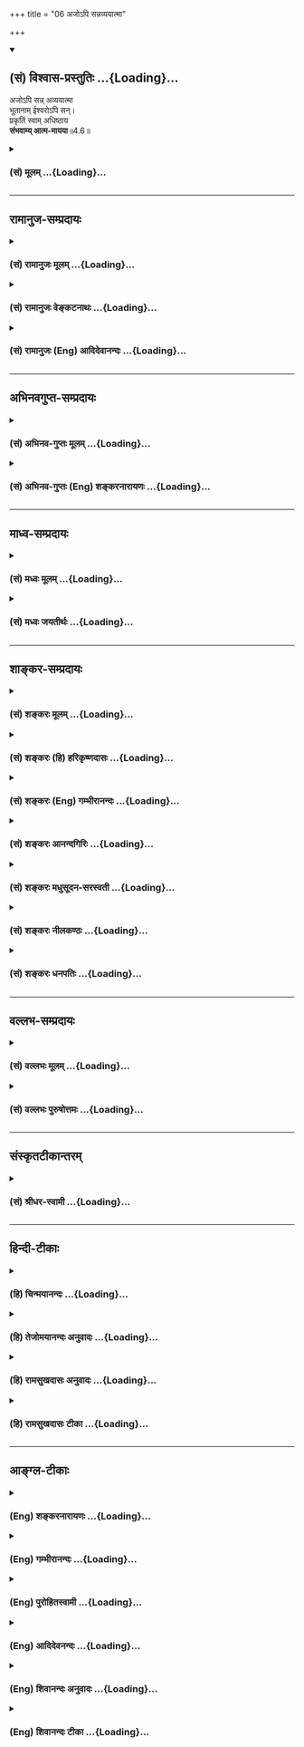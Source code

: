+++
title = "06 अजोऽपि सन्नव्ययात्मा"

+++
<div class="js_include" newlevelforh1="2" title="(सं) विश्वास-प्रस्तुतिः" unfilled url="/mahAbhAratam/shlokashaH/06-bhIShma-parva/03-bhagavad-gItA-parva/saMskRtam/vishvAsa-prastutiH/04_jnAna-yogaH_brahmArp/06_ajo-pi_sannavyayA.md">
<details open><summary><h2>(सं) विश्वास-प्रस्तुतिः ...{Loading}...</h2></summary>

अजोऽपि सन्न् अव्ययात्मा  
भूतानाम् ईश्वरोऽपि सन्।  
प्रकृतिं स्वाम् अधिष्ठाय  
**संभवाम्य् आत्म-मायया**॥4.6॥
</details>
</div>
<div class="js_include collapsed" newlevelforh1="3" title="(सं) मूलम्" unfilled url="/mahAbhAratam/shlokashaH/06-bhIShma-parva/03-bhagavad-gItA-parva/saMskRtam/mUlam/04_jnAna-yogaH_brahmArp/06_ajo-pi_sannavyayA.md">
<details><summary><h3>(सं) मूलम् ...{Loading}...</h3></summary>

अजोऽपि सन्नव्ययात्मा भूतानामीश्वरोऽपि सन्।  
प्रकृतिं स्वामधिष्ठाय संभवाम्यात्ममायया।।4.6।।
</details>
</div>


_________________
## रामानुज-सम्प्रदायः
<div class="js_include collapsed" newlevelforh1="3" title="(सं) रामानुजः मूलम्" unfilled url="/mahAbhAratam/shlokashaH/06-bhIShma-parva/03-bhagavad-gItA-parva/saMskRtam/rAmAnujaH/mUlam/04_jnAna-yogaH_brahmArp/06_ajo-pi_sannavyayA.md">
<details><summary><h3>(सं) रामानुजः मूलम् ...{Loading}...</h3></summary>

।।4.6।। अजत्वाव्ययत्वसर्वेश्वरत्वादिसर्वं पारमेश्वरं प्रकारम् अजहद् एव
**स्वां प्रकृतिम् अधिष्ठाय आत्ममायया संभवामि** प्रकृतिः स्वभावः स्वम् एव
स्वभावम् अधिष्ठाय स्वेन एव रूपेण स्वेच्छया संभवामि इत्यर्थः।  
  
स्वरूपं तु आदित्यवर्णं तमसः परस्तात्। (यजुर्वे॰ 31।18)क्षयन्तमस्य रजसः
पराके। (साम॰ 17।1।4।2)य एषोऽन्तरादित्ये हिरण्मयः पुरुषः (छा॰ उ॰ 1।6।6)
तस्मिन्नयं पुरुषो मनोमयोऽमृतो हिरण्मयः। (तै॰ उ॰ 1।6।1)सर्वे निमेषा
जज्ञिरे विद्युतः पुरुषादधि। (यजुर्वे॰ 32।2)भारूपः सत्यसंकल्प आकाशात्मा
सर्वकर्मा सर्वकामः सर्वगन्धः सर्वरसः। (छा॰ उ॰ 3।14।2)माहारजनं वासः (बृ॰
उ॰ 2।3।6) इत्यादिश्रुतिसिद्धम्।  
  
आत्ममायया आत्मीयया मायया। माया वयुनं ज्ञानम् (वे॰ नि॰ ध॰ व॰ 22) इति
ज्ञानपर्यायः अत्र मायाशब्दः। तथा च अभियुक्तप्रयोगः मायया सततं वेत्ति
प्राणिनां च शुभाशुभम् इति। आत्मीयेन ज्ञानेन आत्मसंकल्पेन इत्यर्थः। अतः
अपहतपाप्मत्वादिसमस्तकल्याणगुणात्मकत्वं सर्वम् ऐश्वरं स्वभावम् अजहद् एव
स्वम् एव रूपं देवमनुष्यादिसजातीयस्थानं कुर्वन् आत्मसंकल्पेन देवादिरूपः
संभवामि।  
  
तद् इदम् आह अजायमानो बहुधा विजायते (यजुर्वेद 31।19) इति श्रुतिः।
इतरपुरुषसाधारणं जन्म अकुर्वन् देवादिरूपेण स्वसंकल्पेन उक्तप्रक्रियया
जायत इत्यर्थः। बहूनि मे व्यतीतानि जन्मानि तव चार्जुन। तान्यहं वेद सर्वाणि
(गीता 4।5)तदात्मानं सृजाम्यहम्।। (गीता 4।7)जन्म कर्म च मे दिव्यमेवं यो
वेत्ति तत्त्वतः। (गीता 4।9) इति पूर्वापराविरोधाच्च। जन्मकालम् आह

</details>
</div>
<div class="js_include collapsed" newlevelforh1="3" title="(सं) रामानुजः वेङ्कटनाथः" unfilled url="/mahAbhAratam/shlokashaH/06-bhIShma-parva/03-bhagavad-gItA-parva/saMskRtam/rAmAnujaH/venkaTanAthaH/04_jnAna-yogaH_brahmArp/06_ajo-pi_sannavyayA.md">
<details><summary><h3>(सं) रामानुजः वेङ्कटनाथः ...{Loading}...</h3></summary>

  
  
।।4.6।। अथ प्रकारादिप्रश्नत्रयोत्तरमनन्तरश्लोक इत्याह अवतारेति।
अजाव्ययशब्दाभ्यां प्रकृतिपुरुषयोरिव स्वरूपतो धर्मतश्च विकारा न
सन्तीत्युच्यते अजाव्ययशब्दौ कर्मकृतजन्ममरणनिवृत्तिपरौ वा तेन
हेयप्रत्यनीकत्वमुक्तं भवति। भूतानामीश्वरोऽपि इति
कल्याणगुणाकरत्वाप्रच्युतिरुपलक्ष्यते। यद्वा अजशब्देन स्वरूपतः शरीरद्वारा
च जन्मयुक्ताचित्क्षेत्रज्ञाभ्यां व्यावर्तनम्। अव्ययात्मा इत्यात्मशब्दस्य
स्वभावपरतया नञोत्ऽयन्ताभावपरतया च कदाचिज्ज्ञानसङ्कोचादिमतो
मुक्ताद्व्यावृत्तिः। ईश्वरशब्देन नित्यासङ्कुचितज्ञानेभ्यो नित्यमुक्तेभ्यो
व्यवच्छेदः। अव्ययात्मा इत्यत्रापि पूर्वोत्तरवत्अपि सन् इत्यनुषञ्जनीयम्।
अत्र च पूर्वार्धेन तृतीयचतुर्थपादाभ्यां च प्रश्नत्रयस्य क्रमात्परिहारः।
आदिशब्देनेश्वरत्वोपलक्षितसर्वज्ञत्वसत्यसङ्कल्पत्वावाप्तसमस्तकामत्वादीनि
गृह्यन्ते। सर्वमिति न कस्यचिदपि स्वभावलेशस्य हानिरिति भावः।
परमेश्वरसम्बन्धि पारमेश्वरं परमेश्वरत्वप्रयुक्तमित्यर्थः। अपि सत् इत्यस्य
वर्तमाननिर्देशस्य तात्पर्यमाह अजहदेवेति। एतेन तत्तदवतारेषु तासु
तास्ववस्थासु च पारमेश्वरस्वभावस्य सत एव स्वेच्छाया तिरोधानमात्रमिति
सूचितम् तथा चाहुःगुणैः षड्भिस्त्वेतैः प्रथमतरमूर्तिस्तव बभौ
ततस्तिस्रस्तेषां त्रियुगयुगलैर्हि त्रिभिरभुः। व्यवस्था या चैषा ननु वरद
साऽऽविष्कृतिवशात् भवान् सर्वत्रैव त्वगणितमहामङ्गलगुणः।। वरदराजस्तवे16
इति। अवतारेषु हि परमेश्वरत्वं व्यपदिश्यते। ईशन्नपि महायोगी
म.भा.5।68।14कृष्ण एव हि लोकानां म.भा.2।38।23व्यक्तमेष महायोगी परमात्मा
वा.रा.6।1।11 इत्यादिभिः। नात्र प्रकृतिशब्देनप्रकृतिं स्वामवष्टभ्य
विसृजामि 9।8 इत्यादिष्विव त्रिगुणा प्रकृतिरुच्यते अवतारेष्वपि
तद्विग्रहस्य त्रिगुणोपादानत्वाभावात्। यथोक्तंन भूतसङ्घसंस्थानो देहोऽस्य
परमात्मनः म.भा.न तस्य प्राकृता मूर्तिर्मांसमेदोस्थिसम्भवा
वा.पु.पू.34।40व.पु.14।41। इति। अतोऽत्रावतारोपयुक्तान्या प्रकृतिरुच्यत
इत्यभिप्रायेणाह प्रकृतिः स्वभाव इति। प्रकृतिः पञ्चभूतेषु स्वभावे मूलकारणे
इति नैघण्टुकाः। विग्रहस्यापिनित्यालिङ्गा स्वभावसंसिद्धिः र.ब्रा.
इत्येकायनश्रुत्यनुसारेण निरुपाधिकस्वासाधारणविशेषणत्वात्
स्वभावशब्देनोपादानम्। गोबलीवर्दन्यायाच्चात्र विग्रहाख्यस्वभावविशेषपरता
स्वभावपर्यायप्रकृतिशब्देनापृथक्सिद्धिलाभेऽपिस्वां इति निर्देशो
जीवसाधारणत्रिगुणप्रकृतिव्यवच्छेदार्थ इत्यभिप्रायेणोक्तं
स्वमेवेति। अन्तरधिकरणभाष्येऽप्येतद्व्याख्यातंस्वमेव स्वभावमास्थाय न
संसारिणां स्वभावमित्यर्थः इति। प्रकृतिशब्दस्यात्र विग्रहपरत्वंअधिष्ठाय
इत्यनेनसूचितं स्वातन्त्र्यं च दर्शयति स्वेनैव रूपेणेति। यद्वास्वमेव
स्वभावं इत्याद्येकवाक्यं सङ्कलितार्थपरम् तदधिष्ठायेत्येतदन्तं
पूर्वार्धस्यार्थःस्वेनैव रूपेण इति तु तृतीयपादस्यस्वेच्छया इति
चतुर्थपादस्य। अस्यां योजनायां प्रकृतिशब्दोऽवतारोपादान
भूतदिव्यविग्रहमेवाह। अवतारविग्रहोपादानभूतप्रकृतेर्बहुश्रुतिसिद्धतामाह
स्वस्वरूपमिति। स्वरूपं ब्रह्मणोऽपरम् इति प्रयोगात् स्वरूपशब्दोऽत्र
विग्रहपरः। आदित्यवर्णं तमसः परस्तात् इत्यनेनाप्राकृतत्वं
स्वासाधारणनिरतिशयदीप्तियुक्तत्वं च सिद्धम्। तत्प्रकरणे च
देशविशेषवर्तित्वनित्यसूरिसेव्यत्वलक्ष्मीपतित्वादिकमपि भाव्यम्। क्षयन्तम्
इत्यत्र रजश्शब्दो मूलप्रकृतिविषयः न तु लोकविषयःतमसः परस्तात् इत्यनेन
तुल्यार्थत्वात्। रजोगुणकत्वाच्च रजश्शब्देनोपादानम्। व्याप्तस्य
देशविशेषेक्षयन्तम् इति निवासवचनाद्विग्रहवत्त्वं सिद्धम्। एवं
परमपदनिलयनित्यविग्रहसद्भावः श्रुतिद्वयेन दर्शितः। तस्यैव
विग्रहस्यावतारदशां दर्शयति य एष इति। आदित्यवर्णंहिरण्मयः इति च एक एव
वर्णः प्रतियोगिभेदाधीनप्रातिकूल्यानुकूल्याभ्यां मुखभेदेन निर्दिश्यते।
यथाहुर्द्रमिडाचार्याःहिरण्मय इति रूपसामान्याच्चन्द्रमुखवत् इति। यद्वा
हिरण्यविकारत्वव्यवच्छेदार्थं द्रमिडभाष्यम्। तत्रमयूरकण्ठच्छविशुद्धहेम
इति शिल्पशास्त्रानुसाराच्छ्यामत्वसिद्धिः। अथवा स्वेच्छया तत्र तत्र
रूपभेदेऽपि न दोषः युगादिभेदे पर्यायतः
सितरक्तादिविकल्पितवासुदेवादिव्यूहरूपभेदवत्। तस्यैव हृदयान्तर्वर्तित्वे
श्रुतिमुदाहरति तस्मिन्निति। मनोमय इति विशुद्धेन मनसा प्रचुरः ग्राह्य
इत्यर्थः। आभ्यां श्रुतिभ्यामुपासनस्थानविशेषस्थितिर्दर्शिता।
कारणवाक्येऽपि तस्य सद्भावं दर्शयति सर्व इति। विद्युत इतिपदं
विद्युद्वर्णादित्यन्यत्र व्याख्यातम्। शान्त उपासीत छां.उ.3।14।1 इति
पूर्वोक्तमुपासनंस क्रतुं कुर्वीत इत्यनूद्य तच्छेषतया विधीयमानेषु
पारमार्थिकेषु गुणेषु विग्रहस्य सहपाठं दर्शयति भारूप इति। भास्वररूप
इत्यर्थः। माहारजनं वासः इत्येषा श्रुतिः शारीरके व्याख्याता तस्य ह वा
एतस्य पुरुषस्य रूपं यथा माहाराजनं वासः बृ.उ.2।3।6 इत्यादिनाऽऽकारविशेषं
चाभिधाय इति। सर्वासु चासु श्रुतिषु
विलक्षणस्थानविशिष्टत्ववर्णविशेषपुरुषशब्दादिभिः
पूर्वोपात्तपुरुषसूक्तवाक्यैकार्थत्वं सिद्धम्। षष्ठीसमासे
स्वस्वामित्वलक्षणः सम्बन्धोऽत्र विवक्षित इत्याह आत्मीययेति। माया वयुनं
ज्ञानम् इति निघण्टूपादानम्। स्वेच्छावतरणप्रकरणे स एवार्थ उचित इति भावः।
निघण्टुसिद्धमर्थं तन्मूलभूताभियुक्तप्रयोगेण द्रढयति तथा चेति। मायया
वेत्ति इति निर्देशादियं माया निघण्टुसिद्धं ज्ञानमेव
परप्रसिद्धमायायास्तत्त्वार्थप्रकाशकत्वाभावादिति भावः। एतेन
प्रकृतिशब्दस्यात्र त्रिगुणात्मकप्रकृतिविषयत्वं मायाशब्दस्य
मिथ्यार्थपरत्वं चशङ्करोक्तं प्रत्युक्तम्। आत्ममायया इत्यस्य न परमार्थतो
लोकवदिति व्यवच्छेदश्चायुक्तः अन्येषामपि जन्मनस्तन्मते
मिथ्यात्वाद्यविशेषात्। फलितं वक्तुमाह आत्मीयेन ज्ञानेनेति। ज्ञानमात्रस्य
कथमवतारहेतुत्वम् तथा सति सर्वदावतारप्रसङ्गादित्यत्राह
आत्मसङ्कल्पेनेत्यर्थ इति।  
  
श्लोकस्य पिण्डितार्थं विशदयति अत इति। अपहतपाप्मत्वादीत्यनेन
दहरविद्यासुबालोपनिषत्प्रभृतिषु निर्दोषत्वमङ्गलगुणाकरत्वप्रतिपादकानां
वाक्यानां
स्मारणम्। समस्तकल्याणगुणात्मकत्वमित्यादिनासमस्तकल्याणगुणात्मकोऽसौ
स्वशक्तिलेशाद्धृतभूतसर्गः। इच्छागृहीताभिमतोरुदेहः संसाधिताशेषजगद्धितोऽसौ
वि.पु.6।5।84 इत्यादि स्मारितम्। ईश्वरस्वभावः सर्वोऽप्युभयलिङ्गत्वेन
सङ्गृह्यत इत्यभिप्रायेणोक्तंसर्वमैशं स्वभावमिति। स्वमेव
रूपमित्यादिनासमस्तशक्तिरूपाणि तत्करोति जनेश्वरः।
देवतिर्यङ्मनुष्यादिचेष्टावन्ति स्वलीलया वि.पु.6।7।70 इत्यादि
भगवत्पराशरवचनं स्मारितम्। अजत्वश्रुत्या स्मृतिरियं बाध्येतेत्यत्राह
तदिदमाहेति। अजायमानत्वजायमानत्वोक्त्या व्याहतत्वादन्यपरेयं
श्रुतिरित्यत्राह इतरेति। अजायमानः इति सामान्यनिषेधोबहुधा विजायते इति
विशेषविधानसन्निधानात्सङ्कुचितविषयः। अतो विरोधे शान्ते तात्पर्यान्तरं न
कल्प्यम्। न चेदं बहु स्याम् छां.उ.6।2।3तै.आ.6।2 इतिवज्जगद्रूपेण बहुभवनम्
तस्य धीराः परिजानन्ति योनिम्
इत्यनन्तरवाक्यैर्मुमुक्षूणामत्यन्तोपकारकावताररहस्यज्ञानस्यैव
वक्तुमुचितत्वात् अस्य च तदैकार्थ्यादिति भावः। सत्यमिथ्यात्वाभ्यां
विरोधपरिहारशङ्कां प्रतिक्षेप्तुंप्रकृतिं स्वामधिष्ठाय इत्यस्य
विग्रहपरत्वे मायाशब्दस्य ज्ञानपरत्वे च हेत्वन्तरमाहबहूनीति। वेद
सृजामिदिव्यम् इति शब्दैर्जन्मनो
बुद्धिपूर्वत्वेच्छामात्रकृतत्वदिव्यत्वादीनि प्रतीयन्ते।
मायादिशब्दस्याविद्यादिपरत्वे तु तदखिलं विरुध्येत। नह्यत्र जन्मशब्दो
जन्मप्रतिभासवाची न च प्रध्वस्तपर्यायो व्यतीतशब्दो बाधपरः न च
मायागृहीतस्य सर्ववेदित्वम्नापि मिथ्याभूते सृष्टिशब्दः न च
त्रिगुणप्रसूतस्य दिव्यत्वमिति भावः।  
  

</details>
</div>
<div class="js_include collapsed" newlevelforh1="3" title="(सं) रामानुजः (Eng) आदिदेवानन्दः" unfilled url="/mahAbhAratam/shlokashaH/06-bhIShma-parva/03-bhagavad-gItA-parva/saMskRtam/rAmAnujaH/english/AdidevAnandaH/04_jnAna-yogaH_brahmArp/06_ajo-pi_sannavyayA.md">
<details><summary><h3>(सं) रामानुजः (Eng) आदिदेवानन्दः ...{Loading}...</h3></summary>

4.6 Without forsaking any of the My special alities, as supreme rulership, birthless, imperishability etc., I am born by My free will.
Prakrti means one's own nature. The meaning is that by employment of My own Nature and taking a form of My choice, I incarnate by My own will
(Maya). The character of My own Nature becomes evident from the following Srutis: 'Him who is of sun-like colour, beyond darkness
(Tamas)' (Sve. U., 3.8), 'Him who abides beyond Rajas (active matter)'
(Sama 17.1.4.2); 'This Golden Person who is within the sun' (Cha. U.
1.6.6); 'Within the heart, there is the Person consisting of mind,
immortal and golden' (Tai. U. 1.6.1); 'All mortal creatures have come
from the self-luminous Person' (Yaj., 32.2); 'Whose form is light, whose
will is truth, who is the self of ethereal space, who contains all
actions, contains all desires, contains all odours, contains all tastes'
(Cha. U., 3.14.2); 'Like a raiment of golden colour' (Br. U., 4.3.6).
'Atma-mayaya' means through the Maya which belongs to Myself. Here the
term Maya is identical with knowledge as stated in the lexicon of Yaska:
'Maya is wisdom, knowledge.' Further there is the usage of competent
people: 'By Maya, He knows the good and bad of his creatures.' Hence by
My own knowledge means 'by My will.' Hence, without abandoning My
essential attributes which belong to Me the Lord of all, such as being
free of sins, having auspicious attributes etc., and creating My own
form similar to the configuration of gods, men etc., I incarnate in the
form of gods etc. The Sruti teaches the same thing: 'Being unborn, He is
born in various forms' (Tai. A., 3.12.7). The purport is that His birth
is ite unlike that of ordinary beings. The dissimilarity consists in
that He is born out of His own will unlike ordinary beings whose birth
is necessitated by their Karma. Thus constured, there is no
contradiction also between what was taught earlier and what is taught
later as in the statements: 'Many births of Mine have passed, O Arjuna,
and similarly yours also. I know them all' (4.5); 'I incarnate Myself'
(4.7); and 'He who thus knows in truth My birth and work' (4.9). \[All
this elaboration is meant to refute the doctrine of mere apparency of
incarnations as taught by the Advaitins. Ramanuja, as stated in his
Introduction to the Bhasya, upholds the absolute reality of
incarnations.\] Sri Krsna now specifies the times of His incarnations.

</details>
</div>


_________________
## अभिनवगुप्त-सम्प्रदायः
<div class="js_include collapsed" newlevelforh1="3" title="(सं) अभिनव-गुप्तः मूलम्" unfilled url="/mahAbhAratam/shlokashaH/06-bhIShma-parva/03-bhagavad-gItA-parva/saMskRtam/abhinava-guptaH/mUlam/04_jnAna-yogaH_brahmArp/06_ajo-pi_sannavyayA.md">
<details><summary><h3>(सं) अभिनव-गुप्तः मूलम् ...{Loading}...</h3></summary>

।।4.5 4.9।। बहूनि इत्यादि अर्जुन इत्यन्तम्। श्रीभगवान् किल
पूर्णषाड्गुण्यत्वात् शरीरसंपर्कमात्ररहितोऽपि स्थितिकारित्वात् कारुणिकतया
आत्मांशं सृजति। आत्मा पूर्णषाड्गुण्यः अंशः उपकारकत्वेन अप्रधानभूतो +++(N
omit अ)+++ यत्र तत् आत्मांशं शरीरं गृह्णाति इत्यर्थः। अत एवास्य जन्म
दिव्यम् यत आत्ममायया योगप्रज्ञया स्वस्वातन्त्रयशक्त्या +++(omits स्व)+++
आरब्धम् न कर्मभिः। कर्मापि दिव्यम् फलदानासमर्थत्वात्। यश्चैवमेतत्तत्त्वं
वेत्ति आत्मन्यप्येवमेव मन्यते सोऽवश्यं भगवद्वासुदेवतत्त्वं जानाति।

</details>
</div>
<div class="js_include collapsed" newlevelforh1="3" title="(सं) अभिनव-गुप्तः (Eng) शङ्करनारायणः" unfilled url="/mahAbhAratam/shlokashaH/06-bhIShma-parva/03-bhagavad-gItA-parva/saMskRtam/abhinava-guptaH/english/shankaranArAyaNaH/04_jnAna-yogaH_brahmArp/06_ajo-pi_sannavyayA.md">
<details><summary><h3>(सं) अभिनव-गुप्तः (Eng) शङ्करनारायणः ...{Loading}...</h3></summary>

4.6 See Comment under 4.9

</details>
</div>


_________________
## माध्व-सम्प्रदायः
<div class="js_include collapsed" newlevelforh1="3" title="(सं) मध्वः मूलम्" unfilled url="/mahAbhAratam/shlokashaH/06-bhIShma-parva/03-bhagavad-gItA-parva/saMskRtam/madhvaH/mUlam/04_jnAna-yogaH_brahmArp/06_ajo-pi_sannavyayA.md">
<details><summary><h3>(सं) मध्वः मूलम् ...{Loading}...</h3></summary>

।।4.6।। न तर्ह्यनादिर्भवानित्यत आह अजोऽपीति। अव्यय आत्मा
देहोऽपीत्यव्ययात्मा। अनन्तं विश्वतोमुखम् 11।11 इति
रूपविशेषणमुत्तरत्रएतन्नानावताराणां निधानं बीजमव्ययम् भागं.1।3।5 इति
चजगृहे भाग.1।3।1 इति तु व्यक्तिः। युक्तयस्तूक्ताः मा.भा.2।24पृ139
आत्माऽनादित्वं तु सर्वसमम्। कथमनादिनित्यस्य जनिः प्रकृतिं स्वामधिष्ठाय
प्रकृत्या जातेषु वसुदेवादिषु तथैव तेषां जात इव प्रतीये इत्यर्थः। न तु
स्वतन्त्रामधिष्ठायेत्याह स्वामिति। द्रव्यं कर्म च भाग.2।10।142 इति
ह्युक्तम्। सा हि तत्रोक्ता। ततः सर्वसृष्टेः। आत्ममायया आत्मज्ञानेन
प्रकृतेः पृथगभिधानात्। केतुः केतश्चितिश्चित्तं मतिः क्रतुर्मनीषा माया इति
ह्यभिधानम्। सृष्टिकारणया तेषां शरीरादि सृष्ट्वा विमोहिकया। अजात एव जात
इव प्रतीये वा। उक्तं च महदादेश्च माता या श्रीर्भूमिरिति कल्पिता।
विमोहिका च दुर्गाख्या ताभिर्विष्णुरजोऽपि हि। जातवत्प्रथते
ह्यात्मचिद्बलान्मूढचेतसाम् इति। ईश्वर ईशेभ्योऽपि वरः। तच्चोक्तम् ईशेभ्यो
ब्रह्मरुद्रश्रीशेषादिभ्यो यतो भवान्। वरोऽत ईश्वराख्या ते मुख्या नान्यस्य
कस्यचित् इति ब्रह्मवैवर्ते। समर्थ ईश इत्युक्तस्तद्वरत्वात्त्वमीश्वरः इति
च।

</details>
</div>
<div class="js_include collapsed" newlevelforh1="3" title="(सं) मध्वः जयतीर्थः" unfilled url="/mahAbhAratam/shlokashaH/06-bhIShma-parva/03-bhagavad-gItA-parva/saMskRtam/madhvaH/jayatIrthaH/04_jnAna-yogaH_brahmArp/06_ajo-pi_sannavyayA.md">
<details><summary><h3>(सं) मध्वः जयतीर्थः ...{Loading}...</h3></summary>

।।4.6।। प्रश्नस्य परिहृतत्वात्अजोऽपि इति किमर्थं इत्यत आह **न तर्ही**ति।
यदि जन्मानि व्यतीतानि तर्हीत्यर्थः। अनादिर्देहतोऽपि। उपलक्षणं चैतत्।
मरणरहितः सर्वभूतानां ईश्वरश्चेत्यपि द्रष्टव्यम्। तथा चोक्तविरोध इति भावः
ननु देहतोऽप्यनादित्वादेराक्षेपेऽजत्वादिमात्रं कथमुच्यते इत्यतोअव्ययात्मा
इत्येतावता देहतोऽप्यविनाशमाचष्टे। तत्साहचर्यात्अजोऽपि इत्येतदपि तथैव
व्याख्येयमिति भावेनाह **अव्यय** इति। अपिपदात्परं अस्येत्यध्याहार्यम्।
स्यादेवं व्याख्यानं यदि भगवद्विग्रहस्याप्यव्ययत्वं गीताचार्याभिमतं
स्यात् तदेव कुतः इत्यत आह **अनन्तमि**ति। इति च रूपविशेषणमिति वर्तते। एवं
तर्हि कथं तत्रैवजगृहे पौरुषं रूपं भाग.1।3।9 इति ग्रहणमुच्यते गृहीतस्य च
त्यागो नियत एवेत्यत आह **जगृह** इति। व्यक्तिः इत्युच्यत इति शेषः। कुत एवं
कल्प्यते इत्यत आह **युक्तय** इति। युज्यत एभिरिति युक्तयः प्रमाणानि
असम्भावनापरिहारार्था अचिन्त्यशक्तित्वाद्या युक्तयो वा। उक्ता द्वितीये।
अस्तु भगवद्विग्रहस्याप्यव्ययत्वम् अत्र तु स्वरूपस्यैवोच्यत इति किं न
स्यात् इत्यत आह **आत्मे**ति। आत्मनः स्वरूपस्य
देहस्याप्यव्ययत्वोपपादनेनाजत्वमपि साहचर्यात्तस्यैवेति योऽभिप्रायस्तं
प्रकटयितुमव्ययत्वमुपक्रम्यानादित्वमित्युक्तम्। **सर्वसमं**
जीवानामप्यस्ति अतस्तद्विषयो नाक्षेपः परिहारो वा सम्भवतीति भावः।
आत्मशब्दोऽप्यन्यथा व्यर्थः। अस्मत्पक्षे स्वरूपदेहयोरुपादानार्थः। अत
एवदेहोऽपि भाग.11।13।17 इत्युक्तम्। एवं तर्हिप्रकृतिं स्वामधिष्ठाय इति
कथमुक्तं इत्यतस्तदन्यथा व्याख्यातुमाह **कथमिति**। स्वरूपतो
देहतश्चानादिनित्यस्यसम्भवामि इति जनिः कथमुच्यते व्याहतत्वादित्यत
आहेतिशेषः। अधिष्ठाय इत्यतः परमितिशब्दश्च। कथमनेन परिहारः इत्यतो व्याचष्टे
**प्रकृत्ये**ति। वसुदेवादिषु प्रादुर्भूतत्वादिति शेषः। अनेन
जन्मभ्रान्तेर्निमित्तमुक्तम्। यथोक्तं स्त्रीपुम्प्रसङ्गादित्यादि।
भ्रान्तेरुपादानमाह **तयैवे**ति। तमोरूपया यदि
मातापितृसम्बन्धोऽङ्गीकृतस्तर्हि तन्निमित्तं दुःखादिकमपि प्रसज्जत
इत्याशङ्कानिरासायस्वां इतिपदं व्याख्याति **न त्वि**ति।
प्रकृतेर्भगवदधीनत्वं कुतः इत्यत आह **द्रव्य**मिति। अत्र वाक्ये
प्रकृतिर्न श्रूयत इत्यत आह **सा ही**ति। द्रव्यपदेनेति
शेषः। तस्याप्रकृतिवाचित्वं कुतः इत्यत आह **तत** इति। सर्वसृष्टिकारणानि
ह्यत्र निर्दिश्यन्ते। तच्च प्रकृतेरेव सम्भवति। न पृथिव्यादेरित्यर्थः।
आत्ममाययाऽऽत्माविद्ययेति प्रतीतिनिरासायाह **आत्मे**ति। कुतो हेतोरेवं
जीवविलक्षणं ते जन्म इत्याशङ्कानिरासार्थमेतत्। अन्यथाप्रतीतिरप्यनेन
परिहृता सर्वज्ञस्याविद्यायोगात्। प्रकृतिरत्र माया किं न स्यात् इत्यत आह
**प्रकृतेरि**ति। मायाशब्दस्य ज्ञानवाचित्वं कुतः इत्यत आह **केतुरि**ति
इति प्रज्ञायाः नामधेयानीति वाक्यशेषात्। प्राक्प्रकृतिं स्वामधिष्ठाय
इत्यनेनैव भ्रमनिमित्तत्वमुपादानत्वं च प्रकृतेरुक्तमिति मायाशब्दो न
प्रकृतिवाची पुनरुक्तिप्रसङ्गादित्युक्तम् इदानीं तस्य निमित्तमात्रपरत्वे
मायाशब्दस्य प्रकृत्यर्थतायामपि न दोषः उपादानप्रतिपादनार्थत्वादिति
भावेनाह **सृष्टी**ति प्रकृत्येति शेषः। तेषां वसुदेवादीनां सृष्ट्वा तत्र
प्रादुर्भूतः विमोहिकया मायाख्यया। अत्रागमसम्मतिमाह **उक्तं चे**ति।
आत्मचिद्बलादजात एव। नन्वीशनशीलानामपि ब्रह्मादीनामुत्पत्तिमरणदर्शनेन
विरोधाभावादीश्वरोऽपिसम्भवामि इति कथमुच्यतेस्थेशभासपिसकसो वरच्
अष्टा.3।2।175 इत्येतद्विहायान्यथा व्याचष्टे **ईश्वर** इति। कुत एतदित्यत
आह **ईशेभ्य** इति। एतदागमवलादेव समासाकारलोपावनुमन्तव्यौ। अजत्वादेः
सम्भवेन शाब्दो व्याघातः अस्य तु व्याप्त्येति ज्ञापनाय क्रममुल्लङ्घ्य
व्याख्यातम्।

</details>
</div>


_________________
## शाङ्कर-सम्प्रदायः
<div class="js_include collapsed" newlevelforh1="3" title="(सं) शङ्करः मूलम्" unfilled url="/mahAbhAratam/shlokashaH/06-bhIShma-parva/03-bhagavad-gItA-parva/saMskRtam/shankaraH/mUlam/04_jnAna-yogaH_brahmArp/06_ajo-pi_sannavyayA.md">
<details><summary><h3>(सं) शङ्करः मूलम् ...{Loading}...</h3></summary>

।।4.6।। **अजोऽपि** जन्मरहितोऽपि **सन्** तथा **अव्ययात्मा**
अक्षीणज्ञानशक्तिस्वभावोऽपि सन् तथा **भूतानां**
ब्रह्मादिस्तम्बपर्यन्तानाम् **ईश्वरः** ईशनशीलो**ऽपि सन् प्रकृतिं** स्वां
मम वैष्णवीं मायां त्रिगुणात्मिकाम् यस्या वशे सर्वं जगत् वर्तते यया
मोहितं सत् स्वमात्मानं वासुदेवं न जानाति तां प्रकृतिं स्वाम्
**अधिष्ठाय** वशीकृत्य **संभवामि** देहवानिव भवामि जात इव **आत्ममायया**
आत्मनः मायया न परमार्थतो लोकवत्।। तच्च जन्म कदा किमर्थं च इत्युच्यते

</details>
</div>
<div class="js_include collapsed" newlevelforh1="3" title="(सं) शङ्करः (हि) हरिकृष्णदासः" unfilled url="/mahAbhAratam/shlokashaH/06-bhIShma-parva/03-bhagavad-gItA-parva/saMskRtam/shankaraH/hindI/harikRShNadAsaH/04_jnAna-yogaH_brahmArp/06_ajo-pi_sannavyayA.md">
<details><summary><h3>(सं) शङ्करः (हि) हरिकृष्णदासः ...{Loading}...</h3></summary>

।।4.6।। तो फिर आप नित्य ईश्वरका पुण्यपापसे सम्बन्ध न होनेपर भी जन्म कैसे
होता है इसपर कहा जाता है यद्यपि मैं अजन्मा जन्मरहित अव्ययात्मा अक्षीण
ज्ञानशक्तिस्वभाववाला और ब्रह्मासे लेकर स्तम्बपर्यन्त सम्पूर्ण भूतोंका
नियमन करनेवाला ईश्वर भी हूँ तो भी अपनी त्रिगुणात्मिका वैष्णवी मायाको
जिसके वशमें सब जगत् बर्तता है और जिससे मोहित हुआ मनुष्य वासुदेवरूप
अपनेआपको नहीं जानता उस अपनी प्रकृतिको अपने वशमें रखकर केवल अपनी लीलासे
ही शरीरवालासा जन्म लिया हुआसा हो जाता हूँ अन्य लोगोंकी भाँति वास्तवमें
जन्म नहीं लेता।

</details>
</div>
<div class="js_include collapsed" newlevelforh1="3" title="(सं) शङ्करः (Eng) गम्भीरानन्दः" unfilled url="/mahAbhAratam/shlokashaH/06-bhIShma-parva/03-bhagavad-gItA-parva/saMskRtam/shankaraH/english/gambhIrAnandaH/04_jnAna-yogaH_brahmArp/06_ajo-pi_sannavyayA.md">
<details><summary><h3>(सं) शङ्करः (Eng) गम्भीरानन्दः ...{Loading}...</h3></summary>

4.6 Api, san ajah, though I am birthless; and avyayatma, undecaying by
nature, though I am naturally possessed of an undiminishing power of
Knowledge; and so also api san, though; isvarah, the Lord, natural
Ruler; bhutanam, of beings, from Brahma to a clump of grass; (still)
adhisthaya, by subjugating; svam, My own; prakrtim, Prakrti, the Maya of
Visnu consisting of the three gunas, under whose; spell the whole world
exists, and deluded by which one does not know one's own Self,
Vasudeva;-by subjugating that Prakrti of Mine, sambhavami, I take birth,
appear to become embodeid, as though born; atma-mayaya, by means of My
own Maya; but not in reality like an ordinary man. It is being stated
when and why that birth occurs:

</details>
</div>
<div class="js_include collapsed" newlevelforh1="3" title="(सं) शङ्करः आनन्दगिरिः" unfilled url="/mahAbhAratam/shlokashaH/06-bhIShma-parva/03-bhagavad-gItA-parva/saMskRtam/shankaraH/AnandagiriH/04_jnAna-yogaH_brahmArp/06_ajo-pi_sannavyayA.md">
<details><summary><h3>(सं) शङ्करः आनन्दगिरिः ...{Loading}...</h3></summary>

।।4.6।। ईश्वरस्य कारणाभावाज्जन्मैवायुक्तमतीतानेकजन्मवत्त्वं तु
दूरोत्सारितमिति शङ्कते **कथमिति।** वस्तुतो जन्माभावे़ऽपि मायावशाज्जन्म
संभवतीत्युत्तरमाह **उच्यत इति।** पारमार्थिकजन्मायोगे कारणं
पूर्वार्धेनानूद्य प्रातिभासिकजन्मसंभवे कारणमाह **प्रकृतिमिति।**
प्रकृतिशब्दस्य स्वरूपविषयत्वं प्रत्यादेष्टुमात्ममाययेत्युक्तम्। वस्तुतो
जन्माभावे कारणानुवादभागं विवृणोति **अजोऽपीत्यादिना।**
प्रातिभासिकजन्मसंभवे कारणकथनपरमुत्तरार्धं विभजते **प्रकृतिमित्यादिना।**
प्रकृतिशब्दस्य स्वरूपशब्दपर्यायत्वं वारयति **मायामिति।** तस्याः
स्वातन्त्र्यं निराकृत्य भगवदधीनत्वमाह **ममेति।**
तस्याश्चाधिकरणद्वारेणावच्छिन्नत्वं सूचयति **वैष्णवीमिति।**
मायाशब्दस्यापि प्रज्ञानामसु पाठाद्विज्ञानशक्तिविषयत्वमाशङ्क्याह
**त्रिगुणात्मिकामिति।** तस्याः कार्यलिङ्गकमनुमानं सूचयति **यस्या**
**इति।** जगतो मायावशवर्तित्वमेव स्फुटयति **ययेति।** यथा लोके कश्चिज्जातो
देहवानालक्ष्यते एवमहमपि मायामाश्रित्य स्ववशया संभवामि
जन्मव्यवहारमनुभवामि तेन मायामयमीश्वरस्य जन्मेत्याह **तां**
**प्रकृतिमित्यादिना।** संभवामीत्युक्तमेव विभजते **देहवानिति।**
अस्मदादेरिव तवापि परमार्थत्वाभिमानो जन्मादिविषये स्यादित्याशङ्क्य
प्रागुक्तस्वरूपपरिज्ञानवत्त्वादीश्वरस्य मैवमित्याह **न परमार्थत इति।**
आवृतज्ञानवतो लोकस्य जन्मादिविषये परमार्थत्वाभिमानः संभवतीत्याह
**लोकवदिति।**

</details>
</div>
<div class="js_include collapsed" newlevelforh1="3" title="(सं) शङ्करः मधुसूदन-सरस्वती" unfilled url="/mahAbhAratam/shlokashaH/06-bhIShma-parva/03-bhagavad-gItA-parva/saMskRtam/shankaraH/madhusUdana-sarasvatI/04_jnAna-yogaH_brahmArp/06_ajo-pi_sannavyayA.md">
<details><summary><h3>(सं) शङ्करः मधुसूदन-सरस्वती ...{Loading}...</h3></summary>

।।4.6।। नन्वतीतानेकजन्मवत्त्वमात्मनः स्मरसि चेत्तर्हि जातिस्मरो जीवस्त्वं
परजन्मज्ञानमपि योगिनः सार्वात्म्याभिमानेनशास्त्रदृष्ट्या तूपदेशो
वामदेववत् इति न्यायेन संभवति। तथाचाह वामदेवो जीवोऽपिअहं मनुरभंव
सूर्यश्चाहं कक्षीवानृषिरस्मि विप्रः इत्यादि दाशतय्याम्। अतएव न मुख्यः
सर्वज्ञस्त्वम्। तथाच कथमादित्यं सर्वज्ञमुपदिष्टवानस्यनीश्वरःसन्। नहि
जीवस्य मुख्यं सार्वज्ञ्यं संभवति व्यष्ट्युपाधेः परिच्छिन्नत्वेन
सर्वसंबन्धित्वाभावात्। समष्ट्युपाधेरपि विराजः स्थूलभूतोपाधित्वेन
सूक्ष्मभूतपरिणामविषयं मायापरिणामविषयं च ज्ञानं न संभवति। एवं
सूक्ष्मभूतोपाधेरपि हिरण्यगर्भस्य
तत्कारणमायापरिणामाकाशादिसर्गक्रमादिविषयज्ञानाभावः सिद्ध एव। तस्मादीश्वर
एवकारणोपाधित्वादतीतानागतवर्तमानसर्वार्थविषयज्ञानवान्मुख्यः सर्वज्ञः।
अतीतानागतवर्तमानविषयं मायावृत्तित्रयमेकैव वा सर्वविषया
मायावृत्तिरित्यन्यत्। तस्य च नित्येश्वरस्य सर्वज्ञस्य धर्माधर्माद्यभावेन
जन्मैवानुपपन्नम्। अतीतानेकजन्मवत्त्वं तु दूरोत्सारितमेव। तथाच जीवत्वे
सार्वज्ञ्यानुपपत्तिरीश्वरत्वे च देहग्रहणानुपपत्तिरिति शङ्काद्वयं
परिहरन्ननित्यत्वपक्षस्यापि परिहारमाह अपूर्वदेहेन्द्रियादिग्रहणं जन्म
पूर्वगृहीतदेहेन्द्रियादिवियोगो व्ययः। यदुभयं तार्किकैः प्रेत्यभाव
इत्युच्यते। तदुक्तञ्जातस्य हि ध्रुवो मृत्युर्धुवं जन्म मृतस्य च इति।
तदुभयं च धर्माधर्मवशाद्भवति। धर्माधर्मवशत्वं चाज्ञस्य जीवस्य
देहाभिमानिनः कर्माधिकारित्वाद्भवति। तत्र यदुच्यते सर्वज्ञेश्वरस्य
सर्वकारणस्येदृग्देहग्रहणं नोपपद्यत इति तत्तथैव कथम्। यदि तस्य शरीरं
स्थूलभूतकार्यं स्यात्तदा व्यष्टिरूपत्वे जाग्रदवस्थाऽस्मदादितुल्यत्वं
समष्टिरूपत्वे च विराट्जीवत्वम्। तस्य तदुपाधित्वात्। अथ सूक्ष्मभूतकार्यं
तदा व्यष्टिरूपत्वे स्वप्नावस्थाऽस्मदादितुल्यत्वं समष्टिरूपत्वे च
हिरण्यगर्भजीवत्वम्। तस्य तदुपाधित्वात्। तथाच भौतिकं शरीरं जीवानाविष्टं
परमेश्वरस्य न संभवत्येवेति सिद्धम्। नच जीवाविष्ट एव तादृशे शरीरे तस्य
भूतावेशवत्प्रवेश इति वाच्यम्। तच्छरीरावच्छेदेन तज्जीवस्य
भोगाभ्युपगमेऽन्तर्यामिरूपेण सर्वशरीरप्रवेशस्य विद्यमानत्वेन
शरीरविशेषाभ्युपगमवैयर्थ्यात्। भोगाभावे च जीवशरीरत्वानुपपत्तेः। अतो न
भौतिकं शरीरमीश्वरस्येति पूर्वार्धेनाङ्गीकरोति अजोऽपि सन्नव्ययात्मा
भूतानामीश्वरोऽपि सन्निति। अजोऽपि सन्नित्यपूर्वदेहग्रहणं अव्ययात्मापि
सन्निति पूर्वदेहविच्छेदं भूतानां भवनधर्माणां सर्वेषां
ब्रह्मादिस्तम्बपर्यन्तानामीश्वरोऽपि सन्निति धर्माधर्मवशत्वं निवारयति।
कथं तर्हि देहग्रहणमित्युत्तरार्धेनाह प्रकृतिं स्वामधिष्ठाय संभवामि
प्रकृर्तिं मायाख्यां विचित्रानेकशक्तिमघटमानघटनापटीयसीं स्वां
स्वोपाधिभूतामधिष्ठाय चिदाभासेन वशीकृत्य संभवामि। तत्परिणामविशेषैरेव
देहवानिव जातइव च भवामि। अनादिमायैव मदुपाधिभूता यावत्कालस्थायित्वेन च
नित्या जगत्कारणत्वसंपादिका मदिच्छयैव प्रवर्तमाना विशुद्धसत्त्वमयत्वेन मम
मूर्तिः। तद्विशिष्टस्य चाजत्वमव्ययत्वमीश्वरत्वं चोपपन्नम्। अतोऽनेन
नित्येनैव देहेन विवस्वन्तं च त्वां च प्रति इमं
योगमुपदिष्टवानहमित्युपपन्नम्। तथाच श्रुतिःआकाशशरीरं ब्रह्मेति
आकाशोऽत्राव्याकृतं आकाशएव तदोतं च प्रोतं च इत्यादौ तथा
दर्शनात्आकाशस्तल्लिङ्गात् इति न्यायाच्च। आकाश इति होवाच इत्याकाशशब्दः
परमात्मा। कुतः। तस्य परमात्मनो लिङ्गं सर्वाणि भूतानीत्यादि तस्मात्।
तर्हि भौतिकविग्रहाभावात्तद्धर्ममनुष्यत्वादिप्रतीतिः कथमिति चेत् तत्राह
आत्ममाययेति। मन्माययैव मयि मनुष्यत्वादि प्रतीतिर्लोकानुग्रहाय न
वस्तुवृत्त्येतिभावः। तथाचोक्तं मोक्षधर्मेमाया ह्येषा मया सृष्टा यन्मां
पश्यसि नारद। सर्वभूतगुणैर्युक्तं नतु मां द्रष्टुमर्हसि।। इति।
सर्वभूतगुणैर्युक्तं कारणोपाधिं मां चर्मचक्षुषा द्रष्टुं नार्हसीत्यर्थः।
उक्तंच भगवता भाष्यकारेण। सच भगवान् ज्ञानैश्वर्यशक्तिबलवीर्यतेजोभिः सदा
संपन्नस्त्रिगुणात्मिकां वैष्णवीं स्वां मायां प्रकृतिं वशीकृत्याजोऽव्ययो
भूतानामीश्वरो नित्यशुद्धबुद्धमुक्तस्वाभावोऽपि सन् स्वमायया देहवानिव
जातइव च लोकानुग्रहं कुर्वल्ँ लँक्ष्यते स्वप्रयोजनाभावेऽपि
भूतानुजिघृक्षयेति। व्याख्यातृभिश्चोक्तं स्वेच्छाविनिर्मितेन मायामयेन
दिव्येन रूपेण संबभूवेति। नित्यो यः कारणोपाधिर्मायाख्योऽनेकशक्तिमान्। सएव
भगवद्देह इति भाष्यकृतां मतम्।। अन्येतु परमेश्वरे देहदेहिभावं न मन्यन्ते
किंतु यश्च नित्यो विभुः सच्चिदानन्दघनो भगवान्वासुदेवः परिपूर्णो निर्गुणः
परमात्मा स एव तद्विग्रहो नान्यः कश्चिद्भौतिको मायिको वेति अस्मिन्पक्षे
योजना। आकाशवत्सर्वगतश्च नित्यःअविनाशी वा अरेऽयमात्माऽनुच्छित्तिधर्मा
इत्यादिश्रुतेः। असंभवस्तु सतोऽनुपपत्तेः तुशब्दो ब्रह्मण
उत्पत्तिशङ्कानिराकरणार्थः। सतो ब्रह्मण उत्पत्तेरसंभवः। कुतःनचास्य
कश्चिज्जनिता इति श्रुतेः। युक्तितश्च
तत्कारणानुपपत्तेः। नात्माश्रुतेर्नित्यत्वाच्च ताभ्यः इत्यादिन्यायाच्च।
नैवायमात्मा आकाशादिवज्जायते। कुतः। तद्वदस्योत्पत्तेरश्रुतेः।
बुद्ध्याद्युत्पत्तिवदस्त्वनुमेयमित्यत आह।
नित्यत्वाञ्चशब्दादजन्यत्वादिभ्यश्च। नित्यत्वादिकमेव कुत इत्यत आह। ताभ्यः
ताः श्रुत्यःन जीवो म्रियतेस वा एष महानज आत्मा इत्याद्याः वस्तुगत्या
जन्मविनाशरहितः सर्वभासकः सर्वकारणमायाधिष्ठानत्वेन सर्वभूतेश्वरोऽपि
सन्नहं प्रकृतिं स्वभावं सच्चिदानन्दघनैकरसम्। मायां व्यावर्तयति
निजस्वरुपमित्यर्थः। स भगवः कस्मिन्प्रतिष्ठितः स्वे महिम्नि इति श्रुतेः।
स्वस्वरूपमधिष्ठाय स्वरूपावस्थित एव सन् संभवामि देहदेहिभावमन्तरेणैव
देहिवद्व्यवहरामि। कथं तर्ह्यदेहे सच्चिदानन्दघने देहत्वप्रतीतिरत आह
निर्गणे शुद्धे सच्चिदानन्दरसघने मयि भगवति वासुदेवे देहदेहिभावशून्ये
तद्रूपेण प्रतीतिर्मायामात्रमित्यर्थः। तदुक्तंकृष्णमेनमवेहि
त्वमात्मानमखिलात्मनाम्। जगद्धिताय सोऽप्यत्र देहीवाभाति मायया।। इति। अहो
भाग्यमहो भाग्यं नन्दगोपव्रजौकसाम्। यन्मित्रं परमानन्दं पूर्णं ब्रह्म
सनातनम्।। इतिच। केचित्तु नित्यस्य निरवयवस्य निर्विकारस्यापि
परमानन्दस्यावयवावयविभावं वास्तवमेवेच्छन्ति तेनिर्युक्तिकं ब्रुवाणस्तु
नास्माभिर्विनिवार्यते इति न्यायेन नापवाद्याः। यदि संभवेत्तथैवास्तु
किमतिपल्लवितेनेत्युपरम्यते।

</details>
</div>
<div class="js_include collapsed" newlevelforh1="3" title="(सं) शङ्करः नीलकण्ठः" unfilled url="/mahAbhAratam/shlokashaH/06-bhIShma-parva/03-bhagavad-gItA-parva/saMskRtam/shankaraH/nIlakaNThaH/04_jnAna-yogaH_brahmArp/06_ajo-pi_sannavyayA.md">
<details><summary><h3>(सं) शङ्करः नीलकण्ठः ...{Loading}...</h3></summary>

।।4.6।। किं तर्हि योगिनां सर्वज्ञत्वप्रसिद्धेस्त्वं जातिस्मरो
जीवोऽसीत्याशङ्क्याह **अज इति।**
देहान्निष्कृष्टस्याजत्वाव्ययत्वेनत्वेवाहं जातु नासं इत्यत्र साधिते इह तु
देहविशिष्टस्यैव ते उच्येते। ईश्वरोऽपीत्यनेन
देहान्निष्कृष्टस्यास्मदादेरपीश्वरत्वंतत्त्वमसिअहं ब्रह्मास्मि
इत्यादिश्रुतिप्रसिद्धमतो देहविशिष्टस्यैवाजत्वनित्यत्वे
दृढीक्रियेतेऽन्यथानीश्वरत्वप्रसङ्गात्। नह्यादित्यान्तर्यामिणः
परमेश्वरस्य हिरण्यश्मश्रुत्वादिविशिष्टो देहो जन्मव्ययवानिति वक्तुं
शक्यम्। अकर्मजत्वात्। कर्मफलस्य हि परा काष्ठा हैरण्यगर्भशरीरप्राप्तिः। न
चपुरुषो ह वै नारायणोऽकामयत अत्यतिष्ठेयं सर्वाणि भूतानि अहमेवेदं सर्वं
स्यामिति स एतं पुरुषमेधं पञ्चरात्रं यज्ञक्रतुमपश्यत् इत्यादिना शतपथे
नारायणाख्यस्य परमात्मनःसहस्रशीर्षा पुरुषः सहस्राक्षः सहस्रपात्। स भूमिं
विश्वतो वृत्वात्यतिष्ठद्दशाङ्गुलम् इतिपादोऽस्य सर्वा भूतानि
त्रिपादस्यामृतं दिवि इति च पुरुषसूक्तप्रतिपाद्यस्य सर्वाणि
भूतान्यतिक्रम्य स्थितस्येश्रस्यापि शरीरं पञ्चरात्राख्यकर्मविशेषफलमिति
श्रूयत इति वाच्यम्। तत्र नारायणशब्देन हिरण्यगर्भस्यैव विवक्षितत्वात्।
नहि परमेश्वरस्य पूर्णकामस्य सर्वानतिक्रम्य स्थितस्य पुनरत्यतिष्ठेयं
सर्वाणि भूतानीति कामना भवति। ननु परमेश्वरेऽपि कामना दृष्टासोऽकामयत बहु
स्यां प्रजायेयेति इतिचेच्छ्लाघनीयप्रज्ञो देवानांप्रियः यतआप्तकामस्य का
स्पृहा इति श्रुतेःलोकवत्तु लीलाकैवल्यम् इति न्यायाच्च निस्पृहस्य लीलयैव
ब्रह्माण्डकोटीः सृजतो भगवतो राजगोपालस्य कर्मकिंकरेण कर्मणा सार्वात्म्यं
प्रार्थयता साम्यमापादयति। तस्मान्न कर्मफलं भगवतः शरीरम्। अतएव न भौतिकम्।
विराट्सूत्रात्मातिरिक्तस्य भौतिकस्याभावात्। तस्माद्युक्तमजोऽपि सन्निति।
ननु तर्हि भगवच्छरीरस्य किमुपादानम्। अविद्येतिचेन्न। परमेश्वरे तदभावात्।
जीवाविद्याचेन्न। शुक्तिरजतादेरिव तुच्छत्वापत्तेः। चिन्मात्रं चेन्न। चितः
साकारत्वायोगात्। तथात्वे वा तस्यातीन्द्रियत्वापत्तिः। तस्मात्किमालम्बो
भगवद्देहो देवकीगर्भप्रववेशजननबाल्यकौमारपौगण्डयौवनादिप्रतीतिविषय इति
चेच्छृणु। प्रकृतिं स्वामधिष्ठाय संभवाम्यात्ममाययेति। अयमर्थः जीवात्मनो
ह्यनात्मभूतां प्रकृतिं तेजोबन्नात्मिकां पञ्चभूतात्मिकां
वाधिष्ठायसंभवन्ति जन्मादींल्लभन्ते अहं तु स्वां प्रत्यगनन्यां प्रकृतिं
प्रत्यक्चैतन्यमेवेत्यर्थः। तदेवाधिष्ठाय नतूपादानान्तरम्। आत्ममायया
स्वीयमायया संभवामि। यथा कश्चिन्मायावी स्वयं
स्वस्थानादप्रच्युतस्वभावोऽप्यदृश्यो भूत्वा स्थूलसूक्ष्मभूतान्यनुपादायैव
केवलया मायया द्वितीयं मायाविनं स्वसदृशमेव सूत्रमार्गेण गगनमारोहन्तं
सृजति एवमहं कूटस्थचिन्मात्रोऽग्राह्यः स्वमायया चिन्मयमात्मनः शरीरं
सृजामि तस्य बाल्याद्यवस्थाश्च सूत्रारोहणवद्दर्शयामि। एतावांस्तु विशेषः
लौकिकमायावी मायामुपसंहरन् द्वितीयं मायाविनमप्युपसंहरति अहं तु
तामनुपसंहरन् स्वविग्रहमपि नोपसंहरामीति। एवं हि सति
हिरण्यश्मश्रुत्वादिलक्षणविग्रहयोगिनश्चैतन्यस्यअन्तस्तद्धर्मोपदेशात्
इत्यादिन्यायसिद्धं वियदाद्युपादानत्वलक्षणं सर्वेश्वरत्वं युज्यते
नान्यथेति। तस्मात्सिद्धं परमेश्वरस्य मायामयं शरीरं नित्यमिति एकेनैव
देहेन विवस्वन्तमुपदिश्य त्वामप्युपदिशामीति। अन्यत्रापिनित्यैव सा
जगन्मूर्तिः इति सावधारणं प्रतिज्ञायतेदेवानां कार्यसिद्ध्यर्थमाविर्भवति
सा यदा। उत्पन्नेति तदा लोके सा नित्याप्यभिधीयते इति। नित्याया
अप्याविर्भावापेक्षया सूर्यस्येव बाल्यादिकमुत्पत्त्याद्युपगम्यते। भाष्ये
तु स्वां प्रकृतिं वैष्णवीं त्रिगुणात्मिकां मायामधिष्ठाय वशीकृत्य
आत्ममायया संभवामि देहवान् जात इवात्मनो मायया न परमार्थतो लोकवदिति
व्याख्यातम्।

</details>
</div>
<div class="js_include collapsed" newlevelforh1="3" title="(सं) शङ्करः धनपतिः" unfilled url="/mahAbhAratam/shlokashaH/06-bhIShma-parva/03-bhagavad-gItA-parva/saMskRtam/shankaraH/dhanapatiH/04_jnAna-yogaH_brahmArp/06_ajo-pi_sannavyayA.md">
<details><summary><h3>(सं) शङ्करः धनपतिः ...{Loading}...</h3></summary>

।।4.6।। ईश्वरस्य तव धर्माधर्माद्यभावाज्जन्मैवायुक्तम्। व्यतीतानेकजन्म
वत्त्वं तु दूरनिरस्तमित्याशङ्क्य वस्तुतो जन्माभावेऽपि स्वमायया जन्म
संभवतीत्याह **अजोऽपीति।** अजो जन्मरहितोऽपि
सन्नव्ययात्माऽक्षीणज्ञानशक्तिस्वभावोऽपि सन् कदापि मम विच्छेदाभावात् था
भूतानां ब्रह्मादिस्तम्बपर्यन्तानामीश्वर ईशनशीलोऽपि सन् प्रकृतिं मम
वैष्णवीं त्रिगुणात्मिकां मायां यस्या वशे सर्वं जगद्वर्तते यया मोहितः सन्
स्वमात्मानं वासुदेवं न जानाति तामधिष्ठाय वशीकृत्य संभवामि देहवानिव जात
इव। आत्मनः स्वस्य मायया मन्माययैव मयि विग्रहवत्त्वादिप्रतीतिः
साधकानुग्रहार्थं न परमार्थं इति भावः। तदुक्तं मोक्षधर्मेएतत्त्वया न
विज्ञेयं रुपवानिति दृश्यते। इच्छन्मुहूर्तान्नश्येयमीशोऽहं जगतो गुरुः।।
नश्येयमदृश्यो भवेयमित्यर्थः। माया ह्येषा मया सृष्टा यन्मां पश्यसि नारद।
सर्वभूतगुणैर्युक्तं नतु मां द्रष्टुमर्हसि।। इति। सर्वभूतगुणैर्युक्तं
कारणोपाधिकमित्यर्थः। अत्र केचित्नित्यो यः
कारणोपाधिर्मायाख्योऽनेकशक्तिमान्। सएव भगवद्देह इति भाष्यकृतां मतम्
इत्याचार्यानुसारिव्याख्यानानन्तरं तस्मतं संग्रहेणोक्त्वा मतान्तरं
प्रदर्शयन्ति। अन्येतु परमेश्वरे देहदेहिभावं न मन्यन्ते। किंतु यश्च
नित्यो विभुः सच्चिदानन्दघनो भगवान्वासुदेवः परिपूर्णो निर्गुणः परमात्मा
जन्मविनाशरहितः सर्वभासकः सर्वकारणत्वेन सर्वभूतेश्वरोऽपि सन् अहं प्रकृतिं
स्वभावं सच्चिदानन्दघनैकरसम्। मायां व्यावर्तयति **स्वामिति।**
निजरुपामित्यर्थः। स भगवः कस्मिन्प्रतिष्ठित इति स्वे महिन्मीति इति श्रुतेः
स्वस्वरुपमधिष्ठाय स्वरुपावस्थित एव सन् संभवामि देहदेहिभावमन्तरेणैव
देहिवद्य्ववहरामि। कथं तर्ह्यदेहे सच्चिदानन्दघने देहित्वप्रतीतिरत आह
**आत्ममाययेति।** निर्गुणे शुद्धे सच्चिदानन्दरसघने मयि भगवति वासुदेवे
देहदेहिभावशून्ये तद्रूपेण प्रतीतर्मायामात्रमित्यर्थः।
तदुक्तंकृष्णमेनमवेहि त्वमात्मानमखिलात्मनाम्। जगद्विताय सोऽप्यत्र
देहीवाभाति मायया।। इति। अहोभाग्यमहोभाग्यं नन्दगोपव्रजौकसाम्। यन्मित्रं
परमानन्दं पूर्णं ब्रह्म सनातनम् इतिचेति। तत्रेदमवधेयम् परमेश्वरे
देहदेहिभावो नास्तीत्युक्तिर्मायया देहदेहिभावो न वस्तुत इत्यङ्गीकुर्वतां
भाष्यकृतां मतेन प्रतिकूला। यत्तु नित्य इत्यादि तत्र यो निर्गुणःअथात
आदेशो नेतिनेतिनेदं यदिदमुपासतेएकमेवाद्वितीयंसत्यं ज्ञानमनन्तं
ब्रह्मविज्ञानमानन्दं ब्रह्मअस्थूलमनण्वह्नस्वमदीर्घंयत्र नान्यत्पश्यति
नान्यच्छृणोति नान्यद्विजानाति स भूमायो वै भूमा तत्सुखंयतो वाचो
निवर्तन्ते अप्राप्य मनसा सहतदेतदपूर्वमनपरमनन्तरमबाह्यमयमात्मा ब्रह्म
सर्वानुभूःनिष्कलं निष्क्रियं शान्तं निरवद्यं निरञ्जनम्अपाणिपादम्
इत्यादिश्रुतितात्पर्यसिद्धः परमात्मा सएव तद्विग्रहः। स च विग्रहः किं
साकार उत निराकारः। आद्ये निर्गुणस्य परिणाम उत विवर्तः। नाद्यः।
निर्विकारस्य विकाररुपपरिणामायोगात्। अन्यथा तस्यानित्यत्वं स्यात्।
द्वितीये मायाया विवर्तसाधिकाया आवश्यकत्वेन न मायिक इत्युक्तिरनुपपन्ना। न
द्वितीयः। सर्वाकारशून्यः पुनश्च विशेषाकारेण गृह्यत इति विग्रह इति वदतो
व्याघातात्। किंच स विग्रहः किं हस्तपादादिमान् उत तद्रहितः। आद्ये
हस्तादयोऽपि किं दृश्या उतादृश्याः। आद्ये विग्रहस्य
भूतकार्यत्वाभावान्मायिकत्वमवश्यमभ्युपेयम्। न द्वितीयाः। भक्तानां
तद्दर्शनाद्यनापत्तेः। नन्वदृश्या अपि मायया दृश्या इति चेत्तर्हि किं
परमाण्वादिवददृश्या उत ब्रह्मरुपेण। आद्ये योगिनामक्षगोचराः स्युः।
द्वितीये हस्तादयोऽवयवास्तद्वान्विग्रह इति कृतमुक्तिमात्रेण
स्वशिष्यबन्धनेन। न द्वतीयः। तद्रहितो विग्रहश्चेति व्याघातात्। एतेन
एतत्पक्षानुसारेण क्लिष्टकल्पनया श्लोकयोजनापि प्रत्युक्ता।
उदाहृतवचनद्वयमपि भाष्यकृतामतएव सभ्यगुपपद्यते। तस्मात्सच्चिदानन्दस्वरुपः
मायावच्छिन्नःयतो वा इमानि भूतानि जायन्ते। येन जातानि जीवन्ति।
यत्प्रयन्त्यभिसंविशन्तियतः सर्वाणि भूतानि भवन्त्यादियुगागमे। यस्मिंश्च
प्रलयं यान्ति पुनरेव युगक्षयेजन्माद्यस्य यतः
इत्यादिश्रुतिस्मृतिन्यायैर्जगत्कारणत्वेन प्रतिपादितः
शुद्धबुद्धमुक्तस्वभावः अशरीरी परमात्मा सर्वेश्वरो मायानियन्ता
साधकानुग्रहार्थं स्वमायया लीलाविग्रहं गृहीत्वा जात इव विग्रहवानिव भातीति
श्रुतिस्मृतीतिहासपुराणाद्यनुग्रहीतं सर्वज्ञानां भाष्यकृतां मतं
शरणीकरणीयमिति दिक्। अन्येतु न कर्मफलं भगवतः शरीरभतएव न भौतिकम्।
तस्माद्युक्तमजोऽपि सन्निति। ननु तर्हि भगवच्छरीरस्य किमुपादानम्।
अविद्येतिचेन्न। परमेश्वरे तदभावात्। जीवाविद्येति चेन्न।
शुक्तिरजतादिवत्तुच्छत्वापत्तेः। चिन्मात्रं चेन्न। चितः साकारत्वायोगात्।
तथात्वे वा तस्यातीन्द्रियत्वापत्तिः। तस्मात्किमालम्बोऽयं भगवद्देहो
देवकीगर्भप्रवेशजननबाल्यकौमारपौगण्डयौवनादिप्रतीतिविषय इतिचेत् श्रुणु।
प्रकृतिं स्वामधिष्ठाय संभवाम्यात्ममाययेति। अयमर्थः जीवात्मनो हि
अनात्मभूतां प्रकृतिं तेजोबन्नात्मिकां पञ्चभूतात्मिकां वाऽधिष्ठाय
संभवन्ति जन्मादींल्लभन्ते। अहं तु स्वां प्रत्यगनन्यां प्रकृतिं
प्रत्यक्चैतन्यमित्यर्थः। तदेवाधिष्ठाय नतूपादानान्तरम्। आत्ममायया
स्वीयमायया संभवामि। यथा कश्चिन्मायावी स्वयं
स्वस्थानादप्रच्युतस्वभावोऽप्यदृश्यो भूत्वा स्थूलसूक्ष्मभूतान्युपादायैव
केवलया मायया द्वितीयं मायाविनं स्वसदृशमेव सूत्रमार्गेण गगनमारोहन्तं
सृजति एवमहं कूटस्थचिन्मात्रोऽग्राह्यः स्वमायया चिन्मयमात्मनः शरीरं
सृजामि तस्य बालाद्यवस्थाश्च सूत्रारोहणवद्दर्शयाभीति। एतावांस्तु विशेषः
लौकिकमायावी मायामुपसंहरन् द्वितीयं मायाविनमप्युपसंहरति अहं तु
तामनुपसंहरन्त्स्वविग्रहमपि नोपसंहरामीति। एंवहि सति
हिरण्यमश्रुत्वादिलक्षणविग्रहयोगिनश्चेतनस्यअन्तस्तद्धर्मोपदेशात्
इत्यादिन्यायसिद्धं वियदाद्युपादानलक्षणं सर्वेश्वरत्वं युज्यते नान्यथेति।
तस्मात्सिद्धं परमेश्वरस्य मायामयं शरीरं नित्यमिति। एकेनैव
हिरण्यश्मश्रुत्वादिलक्षणेन देहेन विवस्वन्तमुपदिश्य
त्वामुदिशामीत्यादिवर्णयन्ति। अत्रेदं वक्तव्यम्
नियम्यदेहातिरिक्तनियामकदेहाभावादेकेनैवत्यादि नोपपद्यते। किंच
हिरण्यश्मश्रुत्वादिविशिष्ट आदित्यान्तर्यामिदेह एव यदि कृष्णादिदेहः
स्यात्तर्हि तथैव प्रतीयेत नतु मेघश्यामत्वादिलक्षणः। ननु मायया तथेति
चेद्वरं परमेश्वरस्याशरीरस्यैव साधकानुग्रहायादित्यान्तर्यामिरुपेण
कृष्णादिदेहात्मना च भाययावस्थानवर्णनम् कृष्णादिविग्रहाणां परंपरया
मायिकत्वकल्पनाया भाष्यविरुद्धाया हिरण्यश्मश्रुत्वादिविशिष्टस्यापि
सविशेषत्वेन मायिकत्वात्। यदपि यथा कश्चिदित्यादि तदपि न। भगवता
वासुदेवेनैवादौ चतुर्भुजं विग्रहं प्रदर्श्य पुनर्द्विभुजं रुपं
प्रदर्शितम्। तदपि तिरोधाय पुनस्तदपि प्रकटितमिति प्रसिद्धेः। अन्यथा
परमेश्वरदेहानां मोहिन्यादिरुपाणामनन्तानां युगपत्प्रतीत्यापत्तेः।
तस्मादीश्वरो भक्तार्थं तत्तद्विग्रहमाविर्भावयति तिरोभावयति
चेत्यवश्यमभ्युपेयम्। एतेनाहमित्याद्यपि प्रत्युक्तम्।
अजोऽपीत्यादिविशेषणैर्भाष्योष्योक्तव्याख्यानेन च जीवाद्वैलक्षण्यस्य
सम्यक्प्रतीतेः। क्लिष्टाप्रसिद्धकल्पनाया भाष्यविरुद्धाया अनौचित्यात्।
अतएवेश्वरदेहाभिप्रायेणैवायमर्जुनस्य प्रश्न इति पूर्वोक्तं प्रत्युक्तम्।
परमात्मनो वास्तवदेहस्याभावात्। तस्मात्त्वमपि कश्चिदसर्वज्ञोऽनीश्वरो
जीवएव तस्य तवादित्यं प्रत्युपदेष्टृत्वं विरुद्धमिति
मूर्खाणामभिप्रायेणार्जुनस्य शङ्काऽहं
जीववद्धर्माधर्मादिपारतन्त्र्याभावादजोऽव्ययात्मा भूतानामीश्वर एतादृशोऽपि
सन् प्रकृतिं स्वामधिष्ठाय स्वमायया संभवामीत्यनेन योऽहमीश्वरः सर्वज्ञः
सर्गादावुपदेशाय योग्यं विग्रहमुपादाय सूर्यं प्रति योगमुक्तवान्
सएवाहमिदानीमुक्तवानित्युक्तरमित्यलं विस्तरेण।

</details>
</div>


_________________
## वल्लभ-सम्प्रदायः
<div class="js_include collapsed" newlevelforh1="3" title="(सं) वल्लभः मूलम्" unfilled url="/mahAbhAratam/shlokashaH/06-bhIShma-parva/03-bhagavad-gItA-parva/saMskRtam/vallabhaH/mUlam/04_jnAna-yogaH_brahmArp/06_ajo-pi_sannavyayA.md">
<details><summary><h3>(सं) वल्लभः मूलम् ...{Loading}...</h3></summary>

।।4.6।। नन्वनादेरविनाशिनस्तव जीववत्कथं जन्मोक्तं इत्यत आह अजोऽपीति।
सत्यमेवं तथाप्यजोऽपि सन्नव्ययात्माऽपि सन् कर्मपारतन्त्र्यरहितोऽपि सन्
स्वमायया सम्भवामि। स्वतन्त्रमायानिबन्धनं मम जन्मेति। मायाशब्दः
क्वचिच्छास्त्रे हरिसामर्थ्यवाचकः। क्वाप्यविद्या मृषावाचिकृपाकपटवित्तवाक्।
इति निरूपणादत्रात्मनां भक्तानामुपरि कृपयाऽऽत्मनो वा कृपयाऽऽविर्भवामि। मया
सह वर्त्तमानमाया इति तृतीयस्कन्धसुबोधिनीव्याख्यातया
वाऽप्रच्युतज्ञानबलैश्वर्यादिशक्त्यैव सर्वभवनसामर्थ्यरूपमायया
सम्भवामि। विजातीयनिवारणायात्मपदम्। मायात्वोक्तिःशक्तिर्मे मोहिनी त्वतः
एवेति वयमवोचाम्। ननु तथापि स्वरूपवैपरीत्यं जन्मभावेन जीवस्यैव
तवायातमित्याशङ्क्याह प्रकृतिमिति। प्रकृतिं स्वामसाधारणस्वरूपं स्वभावं वा
सच्चिदानन्दमात्रं नित्यसिद्धज्ञानक्रियाशक्त्याश्रयं षड्गुणाश्रयमधिष्ठाय
अपरित्यज्य सन्नेव प्रादुर्भवामि न तु जीववत्स्वरूपादपि प्रच्युतः। जीवस्तु
व्युच्चरणानन्तरं मायया पराभिध्यानात्तिरोहितानन्दषड्गुणः संसरतीति
जन्ममरणपर्यावर्त्तमनुभवति अहं तु न तथा जन्मादिमान्
अजत्वश्रुतेरव्ययत्वाच्च। एतेनैव षड्भावविकारा निराकृताः। यद्यपि जीवात्मनि
न विकाराः षट् किन्तु प्रकृतिपरिणामभूते देहे एव
तथापिआविर्भावतिरोभावजन्मनाशविकल्पवत् शरीरं जगज्जीवात्मनि प्रत्याययति
विकारान् संसृतिं च करोति प्राकृतत्वात्। अत एवोक्तं सूत्रकारेण
पराभिध्यानात्तु तिरोहितं ततो ह्यस्य बन्धविपर्ययौ ब्र.सू.3।2।5 इति। अत्र
भाष्यकारः अस्य जीवस्यैश्वर्यादि तिरोहितं तत्र हेतुः पराभिध्यानात् परस्य
भगवतोऽभिध्यानं स्वस्यैतस्य च सर्वतो भोगेच्छा तस्मादीश्वरेच्छया जीवस्य
व्युच्चरितस्य भगवद्धर्मतिरोभावः। ऐश्वर्यतिरोभावाद्दीनत्वं पराधीनत्वं च।
वीर्यतिरोभावात् सर्वदुःखसहनम्। यशस्तिरोभावात् सर्वहीनत्वम्।
श्रीतिरोभावाज्जन्मादिसर्वापद्विषयत्वम्।
ज्ञानतिरोभावाद्देहादिष्वहम्बुद्धिः। सर्वविपरीतज्ञानं च अपस्मारसहितस्येव।
वैराग्यतिरोभावाद्विषयासक्तिः। बन्धश्चतुर्णां कार्यो विपर्ययो
द्वयोस्तिरोभावादेव। नान्यथा हि युक्तोऽयमर्थः। एकस्यैकांशप्राकट्येऽपि
तथाभावात् आनन्दांशस्तु पूर्वमेव तिरोहितः येन जीवभावः अत एव काममयः
अकामरूपत्वादानन्दस्य। निद्रा च सुतरां तिरोभावकर्त्री भगवच्छक्तिः।
अतोऽस्मिन् प्रस्तावे जीवस्य धर्मतिरोभाव उक्तः। अन्यथा भगवत
ऐश्वर्यादिलीला निर्विषया स्यात्। तस्माज्जीवरूपपर्यालोचनया न
किञ्चिदाशङ्कनीयम् इति। जीवस्य देहिनो जन्मनाशावुक्तौ ब्रह्मणो भगवत
आविर्भावतिरोभावाविन्याशयेनैव नित्यापरिच्छिन्नतनौ प्राकट्यमिति सम्भव
उक्तः। अनेन योऽहमिह दृश्यमानः पुरुषोत्तमोऽवतारी स एवान्यत्र
प्रादुर्भवामि स्वत इत्युक्तं तथा चाजोऽपि जन्मवान् बालोऽपि किशोरः
एकोऽप्यनेक इत्यादि विरुद्धधर्मा श्रयत्वान्नानुपपत्तिः। विशेषस्तु
भाष्यादेरवगन्तव्यः।

</details>
</div>
<div class="js_include collapsed" newlevelforh1="3" title="(सं) वल्लभः पुरुषोत्तमः" unfilled url="/mahAbhAratam/shlokashaH/06-bhIShma-parva/03-bhagavad-gItA-parva/saMskRtam/vallabhaH/puruShottamaH/04_jnAna-yogaH_brahmArp/06_ajo-pi_sannavyayA.md">
<details><summary><h3>(सं) वल्लभः पुरुषोत्तमः ...{Loading}...</h3></summary>

  
  
।।4.6।। ज्ञानार्थमेवाह अजोऽपीति। अहं भूतानामव्ययात्माऽपि सन्
विनाशरहितात्मरूपः सन्नपि ईश्वरोऽपि सन् सर्वकरणसमर्थोऽपि सन् स्वां
प्रकृतिं त्रिगुणात्मिकामधिष्ठाय अजजीवरूपेण सम्भवामि आत्ममायया अन्तरङ्गया
अजीवरूपेण अव्ययात्मा लीलायोग्यदेहेन सम्भवामि। अत्रायं भावः यत्र
धर्मरक्षार्थमाविर्भवामि तत्सामयिकजीवेषु कर्मयोगादिजीवेषु
लीलार्थप्रकटीकृतस्वरूपेण रसात्मकभक्तिमेव कथयामि।  
  

</details>
</div>


_________________
## संस्कृतटीकान्तरम्
<div class="js_include collapsed" newlevelforh1="3" title="(सं) श्रीधर-स्वामी" unfilled url="/mahAbhAratam/shlokashaH/06-bhIShma-parva/03-bhagavad-gItA-parva/saMskRtam/shrIdhara-svAmI/04_jnAna-yogaH_brahmArp/06_ajo-pi_sannavyayA.md">
<details><summary><h3>(सं) श्रीधर-स्वामी ...{Loading}...</h3></summary>

।।4.6।। **नन्वनादेस्तव** कुतो जन्म अविनाशिनश्च कथं पुनर्जन्म येन बहूनि
मे व्यतीतानीत्युच्यते ईश्व रस्य तव पुण्यपापविहीनस्य कथं जीववज्जन्मेत्यत
आह **अजोऽपीति।** सत्यमेवं तथाप्यजोऽपि सन्नहं तथाव्ययात्माप्यनश्व
रस्वभावोऽपि सन् तथा ईश्व रोऽपि कर्मपारतन्त्र्यरहितोऽपि सन्स्वमायया
संभवामि सम्यगप्रच्युतज्ञानबलवीर्यादिशक्त्यैव भवामि। ननु तथापि
षोडशकलात्मकलिङ्गदेहशून्यस्य तव कुतो जन्मेत्यत उक्तम्। स्वां
शुद्धसत्त्वात्मिकां प्रकृतिमधिष्ठायं स्वीकृत्य विशुद्धोर्जितसत्त्व
मूर्त्या स्वेच्छयावतरामीत्यर्थः।

</details>
</div>


_________________
## हिन्दी-टीकाः
<div class="js_include collapsed" newlevelforh1="3" title="(हि) चिन्मयानन्दः" unfilled url="/mahAbhAratam/shlokashaH/06-bhIShma-parva/03-bhagavad-gItA-parva/hindI/chinmayAnandaH/04_jnAna-yogaH_brahmArp/06_ajo-pi_sannavyayA.md">
<details><summary><h3>(हि) चिन्मयानन्दः ...{Loading}...</h3></summary>

।।4.6।। परमेश्वर अपनी निर्बाध स्वतन्त्रता और पूर्ण स्वेच्छा से एक
विशिष्ट देह को धारण करके जगत् में उस काल की मोहित पीढी का मार्गदर्शन
करने आते हैं। अज्ञानी के समान देहादि के बन्धन में रहना उनके लिये
वास्तविकता न होकर एक नाटक की भूमिका के समान है। र्मत्य जीव अविद्या का
शिकार बनता है जबकि ईश्वर स्वमाया के स्वामी बने रहते हैं। कार का चालक कार
से बंधा रहता है और उसका स्वामी स्वतन्त्र। वाहन का स्वामी अपने प्रयोजन के
लिये वाहन का उपयोग करता है और गन्तव्य स्थान पर पहुँचने पर उसे छोड़कर
अपने कार्य में व्यस्त हो जाता है। परन्तु बेचारा चालक चोर आदि लोगों से
उसको सुरक्षित रखने के लिये एक सेवक के समान उस कार से बंधा रहता है।
सृष्टि की रक्षा के खेल में भगवान् इन उपाधियों तथा तज्जनित परिच्छिन्नताओं
को साधन रूप में स्वीकारते हैं किन्तु स्वयं उनके दास अथवा शिकार नहीं बन
जाते। इस प्रकार स्वस्वरूप में अज और अविनाशी तथा प्राणिमात्र के ईश्वर होते
हुये भी भगवान् अपनी माया को पूर्णत अपने वश में रखकर स्वेच्छा से जन्म
लेते हैं जीव के समान पूर्व कर्मों के अवश्यंभावी फलों को भोगने के लिये
नहीं। उन्हें न स्वस्वरूप का विस्मरण है और न माया का बन्धन है। आप अपने
सेवक से स्कूटर में पेट्रोल भरवाकर लाने के लिये कहकर फिर उसे काम करते
देखिये तो इस श्लोक में कथित अर्थ को आप समझ सकते हैं। स्कूटर के विषय में
अनजान उस बेचारे के लिये वह भारी मशीन एक बोझ और दुख का कारण ही बन जाती
है। स्कूटर के भार के कारण उसे खींचकर ले जाना कठिन होता है। इसके विपरीत
यदि आप स्कूटर पर बैठकर उसे चला रहे हों अथवा उसे धक्का भी देना पड़े तो भी
आप उसे सहर्ष और सरलता से ले जा सकते हैं। स्कूटर तो वही है परन्तु आपके
हाथों में वह आपका दास है और अनुचर को तो वह स्वयं इधरउधर खींचकर ले जाने
वाला भार है। इसी प्रकार अज्ञानी मनुष्य अपनी उपाधियों के कार्यों के विषय
में कुछ नहीं जानता और इसलिये उनकी दास बना रहता है। ईश्वर के लिये जगत्
कोई समस्या नहीं क्योंकि वे प्रकृति को सर्वथा अपने वश में रखते हैं। ईश्वर
के पूर्ण स्वातन्त्र्य को इन दो पंक्तियों में अत्यन्त सुन्दर शैली में
व्यक्त किया गया है। ईश्वर का यह जन्म कब और किसलिये होता है इस पर कहते हैं

</details>
</div>
<div class="js_include collapsed" newlevelforh1="3" title="(हि) तेजोमयानन्दः अनुवादः" unfilled url="/mahAbhAratam/shlokashaH/06-bhIShma-parva/03-bhagavad-gItA-parva/hindI/tejomayAnandaH/anuvAdaH/04_jnAna-yogaH_brahmArp/06_ajo-pi_sannavyayA.md">
<details><summary><h3>(हि) तेजोमयानन्दः अनुवादः ...{Loading}...</h3></summary>

।।4.6।। यद्यपि मैं अजन्मा और अविनाशी स्वरूप हूँ और भूतमात्र का ईश्वर हूँ
(तथापि) अपनी प्रकृति को अपने अधीन रखकर (अधिष्ठाय) मैं अपनी माया से जन्म
लेता हूँ।।  
  

</details>
</div>
<div class="js_include collapsed" newlevelforh1="3" title="(हि) रामसुखदासः अनुवादः" unfilled url="/mahAbhAratam/shlokashaH/06-bhIShma-parva/03-bhagavad-gItA-parva/hindI/rAmasukhadAsaH/anuvAdaH/04_jnAna-yogaH_brahmArp/06_ajo-pi_sannavyayA.md">
<details><summary><h3>(हि) रामसुखदासः अनुवादः ...{Loading}...</h3></summary>

।।4.6।। मैं अजन्मा और अविनाशी-स्वरूप होते हुए भी तथा सम्पूर्ण
प्राणियोंका ईश्वर होते हुए भी अपनी प्रकृतिको अधीन करके अपनी योगमायासे
प्रकट होता हूँ।

</details>
</div>
<div class="js_include collapsed" newlevelforh1="3" title="(हि) रामसुखदासः टीका" unfilled url="/mahAbhAratam/shlokashaH/06-bhIShma-parva/03-bhagavad-gItA-parva/hindI/rAmasukhadAsaH/TIkA/04_jnAna-yogaH_brahmArp/06_ajo-pi_sannavyayA.md">
<details><summary><h3>(हि) रामसुखदासः टीका ...{Loading}...</h3></summary>

4.6।।***व्याख्या--***\[यह छठा श्लोक है और इसमें छः बातोंका ही वर्णन
हुआ है। अज, अव्यय और ईश्वर--ये तीन बातें भगवान्की हैं,**(टिप्पणी प₀
217)** प्रकृति और योगमाया--ये दो बातें भगवान्की शक्तिकी हैं और एक बात
भगवान्के प्रकट होनेकी है। \]

</details>
</div>


_________________
## आङ्ग्ल-टीकाः
<div class="js_include collapsed" newlevelforh1="3" title="(Eng) शङ्करनारायणः" unfilled url="/mahAbhAratam/shlokashaH/06-bhIShma-parva/03-bhagavad-gItA-parva/english/shankaranArAyaNaH/04_jnAna-yogaH_brahmArp/06_ajo-pi_sannavyayA.md">
<details><summary><h3>(Eng) शङ्करनारायणः ...{Loading}...</h3></summary>

4.6. Though \[I am\] unborn and the changeless Self; though I am the the Lord of \[all\] beings; yet presiding over My own nature I take birth by My own Trick-of-illusion.

</details>
</div>
<div class="js_include collapsed" newlevelforh1="3" title="(Eng) गम्भीरानन्दः" unfilled url="/mahAbhAratam/shlokashaH/06-bhIShma-parva/03-bhagavad-gItA-parva/english/gambhIrAnandaH/04_jnAna-yogaH_brahmArp/06_ajo-pi_sannavyayA.md">
<details><summary><h3>(Eng) गम्भीरानन्दः ...{Loading}...</h3></summary>

4.6 Though I am birthless, undecaying by nature, and the Lord of beings,
(still) by subjugating My Prakriti, I take birth by means of My own Maya.

</details>
</div>
<div class="js_include collapsed" newlevelforh1="3" title="(Eng) पुरोहितस्वामी" unfilled url="/mahAbhAratam/shlokashaH/06-bhIShma-parva/03-bhagavad-gItA-parva/english/purohitasvAmI/04_jnAna-yogaH_brahmArp/06_ajo-pi_sannavyayA.md">
<details><summary><h3>(Eng) पुरोहितस्वामी ...{Loading}...</h3></summary>

4.6 have no beginning. Though I am imperishable, as well as Lord of all that exists, yet by My own will and power do I manifest Myself.

</details>
</div>
<div class="js_include collapsed" newlevelforh1="3" title="(Eng) आदिदेवनन्दः" unfilled url="/mahAbhAratam/shlokashaH/06-bhIShma-parva/03-bhagavad-gItA-parva/english/AdidevanandaH/04_jnAna-yogaH_brahmArp/06_ajo-pi_sannavyayA.md">
<details><summary><h3>(Eng) आदिदेवनन्दः ...{Loading}...</h3></summary>

4.6 Though I am birthless and of immutable nature, though I am the Lord of all beings, yet by employing My own Nature (Prakrti) I am born out of My own free will.

</details>
</div>
<div class="js_include collapsed" newlevelforh1="3" title="(Eng) शिवानन्दः अनुवादः" unfilled url="/mahAbhAratam/shlokashaH/06-bhIShma-parva/03-bhagavad-gItA-parva/english/shivAnandaH/anuvAdaH/04_jnAna-yogaH_brahmArp/06_ajo-pi_sannavyayA.md">
<details><summary><h3>(Eng) शिवानन्दः अनुवादः ...{Loading}...</h3></summary>

4.6 Though I am unborn, of imperishable nature, and though I am the Lord of all beings, yet, governing My own Nature, I am born by My own Maya.

</details>
</div>
<div class="js_include collapsed" newlevelforh1="3" title="(Eng) शिवानन्दः टीका" unfilled url="/mahAbhAratam/shlokashaH/06-bhIShma-parva/03-bhagavad-gItA-parva/english/shivAnandaH/TIkA/04_jnAna-yogaH_brahmArp/06_ajo-pi_sannavyayA.md">
<details><summary><h3>(Eng) शिवानन्दः टीका ...{Loading}...</h3></summary>

4.6 अजः unborn; अपि also; सन् being; अव्ययात्मा of imperishable nature;
भूतानाम् of beings; ईश्वरः the Lord; अपि also; सन् being; प्रकृतिम्
Nature; स्वाम् My own; अधिष्ठाय governing; संभवामि come into being;
आत्ममायया by My own Maya.Commentary Man is bound by Karma. So he takes birth. He is under the clutches of Nature. He,is deluded by the three alities of Nature whereas the Lord has Maya under His perfect control.
He rules over Nature; and so He is not under the thraldom of the alities o Nature. He appears to be born and embodied through His own Maya or illusory power; but is not so in reality. His embodiment is ; as a matter of fact; apparent; It cannot affect in the least His true divine nature. (Cf.IX.8).

</details>
</div>
